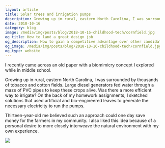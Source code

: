 ```yaml
---
layout: article 
title: Solar trees and irrigation pumps
description: Growing up in rural, eastern North Carolina, I was surrounded by thousands of tobacco and cotton fields. Large diesel generators fed water through a maze of PVC pipes to keep these crops alive. Was there a more efficient way to irrigate? 
date: 2018-10-16
category: blog
image: /media/img/posts/blog/2018-10-16-childhood-tech/cornfield.jpg
og_title: How to land a great design job
og_description: How to gain a competitive advantage over other candidates
og_image: /media/img/posts/blog/2018-10-16-childhood-tech/cornfield.jpg
og_type: website
---
```


I recently came across an old paper with a biomimicry concept I explored while in middle school.

Growing up in rural, eastern North Carolina, I was surrounded by thousands of tobacco and cotton fields. Large diesel generators fed water through a maze of PVC pipes to keep these crops alive. Was there a more efficient way to irrigate? On the back of my homework assignments, I sketched solutions that used artificial and bio-engineered leaves to generate the necessary electricity to run the pumps.

Thirteen-year-old me believed such an approach could one day save money for the farmers in my community. I also liked this idea because of a personal desire to more closely interweave the natural environment with my own experience.

<img src="{{ site.url }}/media/img/posts/blog/2018-10-16-childhood-tech/solar-leaves.jpg">
